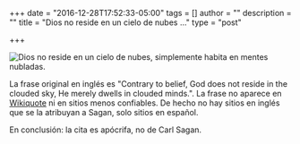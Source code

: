 +++
date = "2016-12-28T17:52:33-05:00"
tags = []
author = ""
description = ""
title = "Dios no reside en un cielo de nubes ..."
type = "post"

+++

![Dios no reside en un cielo de nubes, simplemente habita en mentes nubladas.](http://contrafrases.com/img/dios-no-reside.jpg)

La frase original en inglés es "Contrary to belief, God does not reside in the clouded sky, He merely dwells in clouded minds.". La frase no aparece en [Wikiquote](https://en.wikiquote.org/wiki/Carl_Sagan) ni en sitios menos confiables. De hecho no hay sitios en inglés que se la atribuyan a Sagan, solo sitios en español. 

En conclusión: la cita es apócrifa, no de Carl Sagan. 

